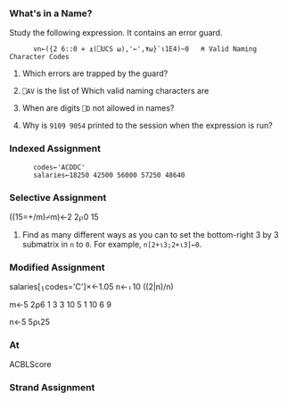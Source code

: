 ### What's in a Name?

Study the following expression. It contains an error guard. 

```APL      
      vn←({2 6::0 ⋄ ⍎(⎕UCS ⍵),'←',⍕⍵}¨⍳1E4)~0   ⍝ Valid Naming Character Codes
```

1. Which errors are trapped by the guard?

1. `⎕AV` is the list of 
   Which valid naming characters are 

1. When are digits `⎕D` not allowed in names?

1. Why is `9109 9054` printed to the session when the expression is run?

### Indexed Assignment

```APL
      codes←'ACDDC'
      salaries←18250 42500 56000 57250 48640 
```

### Selective Assignment

((15=+/m)⌿m)←2 2⍴0 15


1. Find as many different ways as you can to set the bottom-right 3 by 3 submatrix in `n` to `0`.
   For example, `n[2+⍳3;2+⍳3]←0`.

### Modified Assignment

salaries[⍸codes='C']×←1.05
n←⍳10
((2|n)/n)

m←5 2⍴6 1 3 3 10 5 1 10 6 9

n←5 5⍴⍳25

### At

ACBLScore

### Strand Assignment
